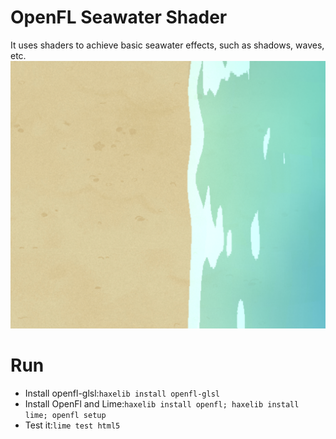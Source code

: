 # OpenFL Seawater Shader
It uses shaders to achieve basic seawater effects, such as shadows, waves, etc.
![](./desc_img.png)

# Run
- Install openfl-glsl:`haxelib install openfl-glsl`
- Install OpenFl and Lime:`haxelib install openfl; haxelib install lime; openfl setup`
- Test it:`lime test html5`